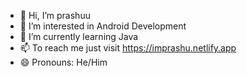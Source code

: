 - 👋 Hi, I’m prashuu
- 👀 I’m interested in Android Development
- 🌱 I’m currently learning Java 
- 📫 To reach me just visit https://imprashu.netlify.app
- 😄 Pronouns: He/Him


<!---
imprashuu/imprashuu is a ✨ special ✨ repository because its `README.md` (this file) appears on your GitHub profile.
You can click the Preview link to take a look at your changes.
--->
